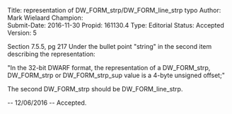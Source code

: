 Title:       representation of DW_FORM_strp/DW_FORM_line_strp typo
Author:      Mark Wielaard
Champion:    
Submit-Date: 2016-11-30
Propid:      161130.4
Type:        Editorial
Status:      Accepted
Version:     5

Section 7.5.5, pg 217
Under the bullet point "string" in the second item describing 
the representation:

"In the 32-bit DWARF format, the representation of a DW_FORM_strp, 
DW_FORM_strp or DW_FORM_strp_sup value is a 4-byte unsigned offset;"

The second DW_FORM_strp should be DW_FORM_line_strp.

--
12/06/2016 -- Accepted.
